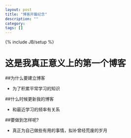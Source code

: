```yaml
---
layout: post
title: "博客开篇纪念"
description: ""
category: 
tags: []
---
```

{% include JB/setup %}

这是我真正意义上的第一个博客
==============================================

##为什么要建立博客

- 为了积累平常学习的知识


##什么时候更新我的博客

- 和最近学习的频率有关系


##要做到怎样呢?

- 真正为自己做些有用的事情，拟补曾经荒废的岁月

